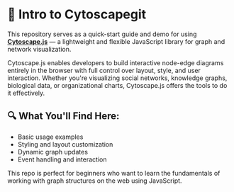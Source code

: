 # 📘 Intro to Cytoscapegit 

This repository serves as a quick-start guide and demo for using **[Cytoscape.js](https://js.cytoscape.org/)** — a lightweight and flexible JavaScript library for graph and network visualization.

Cytoscape.js enables developers to build interactive node-edge diagrams entirely in the browser with full control over layout, style, and user interaction. Whether you're visualizing social networks, knowledge graphs, biological data, or organizational charts, Cytoscape.js offers the tools to do it effectively.

## 🔍 What You'll Find Here:
- Basic usage examples
- Styling and layout customization
- Dynamic graph updates
- Event handling and interaction

This repo is perfect for beginners who want to learn the fundamentals of working with graph structures on the web using JavaScript.
